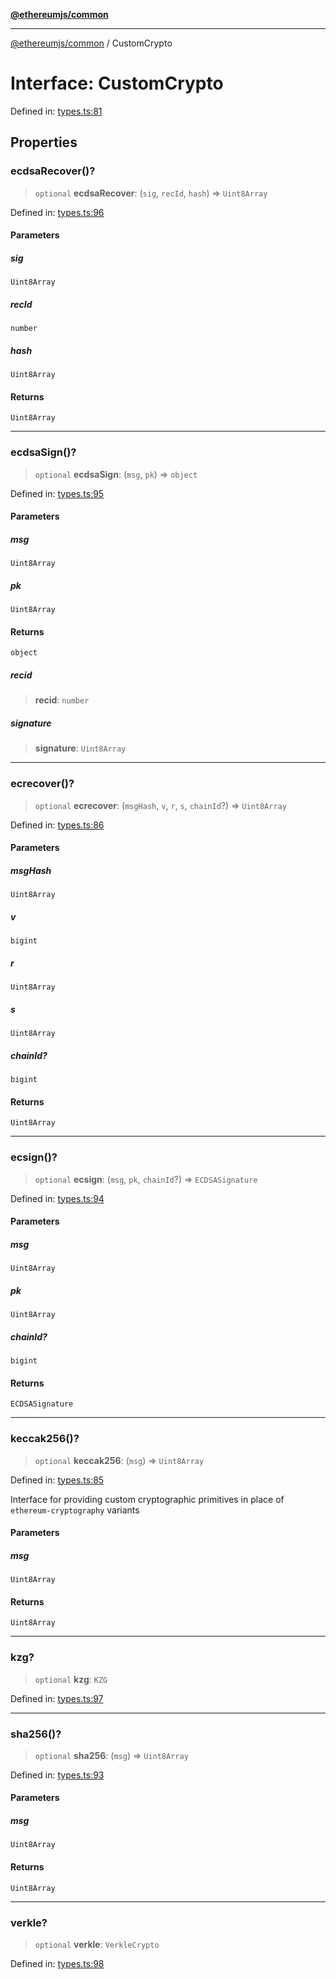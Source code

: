 [**@ethereumjs/common**](../README.md)

***

[@ethereumjs/common](../README.md) / CustomCrypto

# Interface: CustomCrypto

Defined in: [types.ts:81](https://github.com/Dargon789/ethereumjs-monorepo/blob/master/packages/common/src/types.ts#L81)

## Properties

### ecdsaRecover()?

> `optional` **ecdsaRecover**: (`sig`, `recId`, `hash`) => `Uint8Array`

Defined in: [types.ts:96](https://github.com/Dargon789/ethereumjs-monorepo/blob/master/packages/common/src/types.ts#L96)

#### Parameters

##### sig

`Uint8Array`

##### recId

`number`

##### hash

`Uint8Array`

#### Returns

`Uint8Array`

***

### ecdsaSign()?

> `optional` **ecdsaSign**: (`msg`, `pk`) => `object`

Defined in: [types.ts:95](https://github.com/Dargon789/ethereumjs-monorepo/blob/master/packages/common/src/types.ts#L95)

#### Parameters

##### msg

`Uint8Array`

##### pk

`Uint8Array`

#### Returns

`object`

##### recid

> **recid**: `number`

##### signature

> **signature**: `Uint8Array`

***

### ecrecover()?

> `optional` **ecrecover**: (`msgHash`, `v`, `r`, `s`, `chainId`?) => `Uint8Array`

Defined in: [types.ts:86](https://github.com/Dargon789/ethereumjs-monorepo/blob/master/packages/common/src/types.ts#L86)

#### Parameters

##### msgHash

`Uint8Array`

##### v

`bigint`

##### r

`Uint8Array`

##### s

`Uint8Array`

##### chainId?

`bigint`

#### Returns

`Uint8Array`

***

### ecsign()?

> `optional` **ecsign**: (`msg`, `pk`, `chainId`?) => `ECDSASignature`

Defined in: [types.ts:94](https://github.com/Dargon789/ethereumjs-monorepo/blob/master/packages/common/src/types.ts#L94)

#### Parameters

##### msg

`Uint8Array`

##### pk

`Uint8Array`

##### chainId?

`bigint`

#### Returns

`ECDSASignature`

***

### keccak256()?

> `optional` **keccak256**: (`msg`) => `Uint8Array`

Defined in: [types.ts:85](https://github.com/Dargon789/ethereumjs-monorepo/blob/master/packages/common/src/types.ts#L85)

Interface for providing custom cryptographic primitives in place of `ethereum-cryptography` variants

#### Parameters

##### msg

`Uint8Array`

#### Returns

`Uint8Array`

***

### kzg?

> `optional` **kzg**: `KZG`

Defined in: [types.ts:97](https://github.com/Dargon789/ethereumjs-monorepo/blob/master/packages/common/src/types.ts#L97)

***

### sha256()?

> `optional` **sha256**: (`msg`) => `Uint8Array`

Defined in: [types.ts:93](https://github.com/Dargon789/ethereumjs-monorepo/blob/master/packages/common/src/types.ts#L93)

#### Parameters

##### msg

`Uint8Array`

#### Returns

`Uint8Array`

***

### verkle?

> `optional` **verkle**: `VerkleCrypto`

Defined in: [types.ts:98](https://github.com/Dargon789/ethereumjs-monorepo/blob/master/packages/common/src/types.ts#L98)
